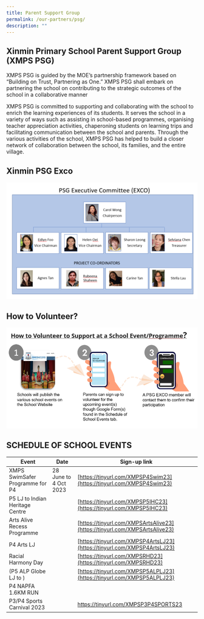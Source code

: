 ```yaml
---
title: Parent Support Group
permalink: /our-partners/psg/
description: ""
---
```

## Xinmin Primary School Parent Support Group (XMPS PSG) 


XMPS PSG is guided by the MOE’s partnership framework based on “Building on Trust, Partnering as One.” XMPS PSG shall embark on partnering the school on contributing to the strategic outcomes of the school in a collaborative manner

XMPS PSG is committed to supporting and collaborating with the school to enrich the learning experiences of its students. It serves the school in a variety of ways such as assisting in school-based programmes, organising teacher appreciation activities, chaperoning students on learning trips and facilitating communication between the school and parents. Through the various activities of the school, XMPS PSG has helped to build a closer network of collaboration between the school, its families, and the entire village.

## Xinmin PSG Exco

![](/images/psg%20exco%20final.png)

## How to Volunteer?

![](/images/how%20to%20volunteer.png)

   

## SCHEDULE OF SCHOOL EVENTS



Event | Date | Sign-up link |
| -------- | -------- | -------- |
| XMPS SwimSafer Programme for P4     | 28 June to 4 Oct 2023    | [https://tinyurl.com/XMPSP4Swim23](https://tinyurl.com/XMPSP4Swim23)  |
| P5 LJ to Indian Heritage Centre |  | [https://tinyurl.com/XMPSP5IHC23](https://tinyurl.com/XMPSP5IHC23) |
|Arts Alive Recess Programme | | [https://tinyurl.com/XMPSArtsAlive23](https://tinyurl.com/XMPSArtsAlive23) |
| P4 Arts LJ | | [https://tinyurl.com/XMPSP4ArtsLJ23](https://tinyurl.com/XMPSP4ArtsLJ23) |
| Racial Harmony Day | | [https://tinyurl.com/XMPSRHD23](https://tinyurl.com/XMPSRHD23) |
| (P5 ALP Globe LJ to ) | | [https://tinyurl.com/XMPSP5ALPLJ23](https://tinyurl.com/XMPSP5ALPLJ23) |
|P4 NAPFA 1.6KM RUN| | |https://tinyurl.com/XMPSP4NAPFA23|
|P3/P4 Sports Carnival 2023||https://tinyurl.com/XMPSP3P4SPORTS23|